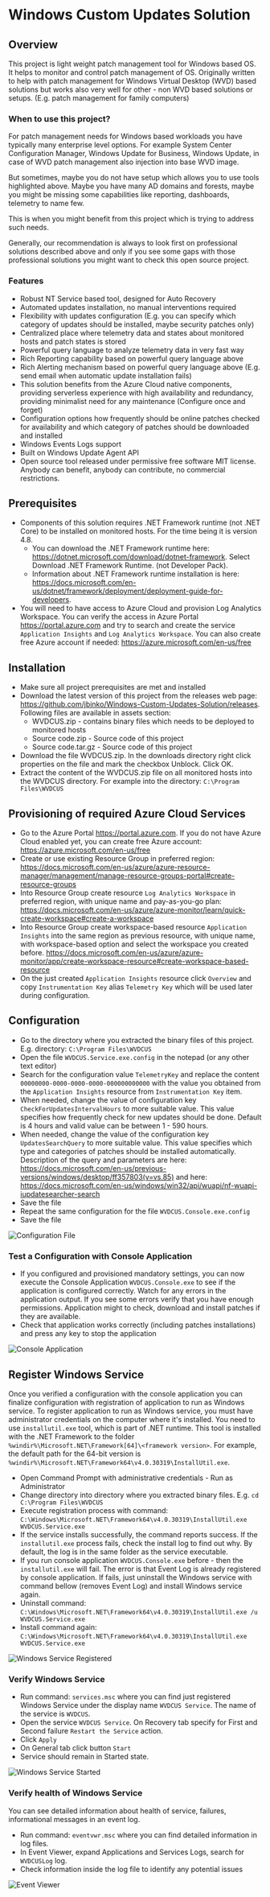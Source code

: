 # Windows Custom Updates Solution

## Overview

This project is light weight patch management tool for Windows based OS.
It helps to monitor and control patch management of OS.
Originally written to help with patch management for Windows Virtual Desktop (WVD) based solutions
but works also very well for other - non WVD based solutions or setups. (E.g. patch management for family computers)

### When to use this project?

For patch management needs for Windows based workloads you have typically many enterprise level options.
For example System Center Configuration Manager, Windows Update for Business, Windows Update, in case of WVD patch management also injection into base WVD image.

But sometimes, maybe you do not have setup which allows you to use tools highlighted above.
Maybe you have many AD domains and forests, maybe you might be missing some capabilities like reporting, dashboards, telemetry to name few.

This is when you might benefit from this project which is trying to address such needs.

Generally, our recommendation is always to look first on professional solutions described above
and only if you see some gaps with those professional solutions you might want to check this open source project.

### Features

- Robust NT Service based tool, designed for Auto Recovery
- Automated updates installation, no manual interventions required
- Flexibility with updates configuration (E.g. you can specify which category of updates should be installed, maybe security patches only)
- Centralized place where telemetry data and states about monitored hosts and patch states is stored
- Powerful query language to analyze telemetry data in very fast way
- Rich Reporting capability based on powerful query language above
- Rich Alerting mechanism based on powerful query language above (E.g. send email when automatic update installation fails)
- This solution benefits from the Azure Cloud native components, providing serverless experience with high availability and redundancy, providing minimalist need for any maintenance (Configure once and forget)
- Configuration options how frequently should be online patches checked for availability and which category of patches should be downloaded and installed
- Windows Events Logs support
- Built on Windows Update Agent API
- Open source tool released under permissive free software MIT license. Anybody can benefit, anybody can contribute, no commercial restrictions.

## Prerequisites

- Components of this solution requires .NET Framework runtime (not .NET Core) to be installed on monitored hosts.
For the time being it is version 4.8.
  - You can download the .NET Framework runtime here: <https://dotnet.microsoft.com/download/dotnet-framework>. Select Download .NET Framework Runtime. (not Developer Pack).
  - Information about .NET Framework runtime installation is here: <https://docs.microsoft.com/en-us/dotnet/framework/deployment/deployment-guide-for-developers>.
- You will need to have access to Azure Cloud and provision Log Analytics Workspace. You can verify the access in Azure Portal <https://portal.azure.com> and try to search and create the service `Application Insights` and `Log Analytics Workspace`. You can also create free Azure account if needed: <https://azure.microsoft.com/en-us/free>

## Installation

- Make sure all project prerequisites are met and installed
- Download the latest version of this project from the releases web page: <https://github.com/jbinko/Windows-Custom-Updates-Solution/releases>.
Following files are available in assets section:
  - WVDCUS.zip - contains binary files which needs to be deployed to monitored hosts
  - Source code.zip - Source code of this project
  - Source code.tar.gz - Source code of this project
- Download the file WVDCUS.zip. In the downloads directory right click properties on the file and mark the checkbox Unblock. Click OK.
- Extract the content of the WVDCUS.zip file on all monitored hosts into the WVDCUS directory. For example into the directory: `C:\Program Files\WVDCUS`

## Provisioning of required Azure Cloud Services

- Go to the Azure Portal <https://portal.azure.com>. If you do not have Azure Cloud enabled yet, you can create free Azure account: <https://azure.microsoft.com/en-us/free>
- Create or use existing Resource Group in preferred region: <https://docs.microsoft.com/en-us/azure/azure-resource-manager/management/manage-resource-groups-portal#create-resource-groups>
- Into Resource Group create resource `Log Analytics Workspace` in preferred region, with unique name and pay-as-you-go plan: <https://docs.microsoft.com/en-us/azure/azure-monitor/learn/quick-create-workspace#create-a-workspace>
- Into Resource Group create workspace-based resource `Application Insights` into the same region as previous resource, with unique name, with workspace-based option and select the workspace you created before. <https://docs.microsoft.com/en-us/azure/azure-monitor/app/create-workspace-resource#create-workspace-based-resource>
- On the just created `Application Insights` resource click `Overview` and copy `Instrumentation Key` alias `Telemetry Key` which will be used later during configuration.

## Configuration

- Go to the directory where you extracted the binary files of this project. E.g. directory: `C:\Program Files\WVDCUS`
- Open the file `WVDCUS.Service.exe.config` in the notepad (or any other text editor)
- Search for the configuration value `TelemetryKey` and replace the content `00000000-0000-0000-0000-000000000000` with the value you obtained from the `Application Insights` resource from `Instrumentation Key` item.
- When needed, change the value of configuration key `CheckForUpdatesIntervalHours` to more suitable value. This value specifies how frequently check for new updates should be done. Default is 4 hours and valid value can be between 1 - 590 hours.
- When needed, change the value of the configuration key `UpdatesSearchQuery` to more suitable value. This value specifies which type and categories of patches should be installed automatically. Description of the query and parameters are here: <https://docs.microsoft.com/en-us/previous-versions/windows/desktop/ff357803(v=vs.85)> and here: <https://docs.microsoft.com/en-us/windows/win32/api/wuapi/nf-wuapi-iupdatesearcher-search>
- Save the file
- Repeat the same configuration for the file `WVDCUS.Console.exe.config`
- Save the file

![Configuration File](DocImages/ConfigFile.jpg)

### Test a Configuration with Console Application

- If you configured and provisioned mandatory settings, you can now execute the Console Application `WVDCUS.Console.exe` to see if the application is configured correctly. Watch for any errors in the application output. If you see some errors verify that you have enough permissions. Application might to check, download and install patches if they are available.
- Check that application works correctly (including patches installations) and press any key to stop the application

![Console Application](DocImages/ConsoleApp.jpg)

## Register Windows Service

Once you verified a configuration with the console application you can finalize configuration with registration of application to run as Windows service.
To register application to run as Windows service, you must have administrator credentials on the computer where it's installed.
You need to use `installutil.exe` tool, which is part of .NET runtime.
This tool is installed with the .NET Framework to the folder `%windir%\Microsoft.NET\Framework[64]\<framework version>`. For example, the default path for the 64-bit version is `%windir%\Microsoft.NET\Framework64\v4.0.30319\InstallUtil.exe`.

- Open Command Prompt with administrative credentials - Run as Administrator
- Change directory into directory where you extracted binary files. E.g. `cd C:\Program Files\WVDCUS`
- Execute registration process with command: `C:\Windows\Microsoft.NET\Framework64\v4.0.30319\InstallUtil.exe WVDCUS.Service.exe`
- If the service installs successfully, the command reports success. If the `installutil.exe` process fails, check the install log to find out why. By default, the log is in the same folder as the service executable.
- If you run console application `WVDCUS.Console.exe` before - then the `installutil.exe` will fail. The error is that Event Log is already registered by console application. If fails, just uninstall the Windows service with command bellow (removes Event Log) and install Windows service again.
- Uninstall command: `C:\Windows\Microsoft.NET\Framework64\v4.0.30319\InstallUtil.exe /u WVDCUS.Service.exe`
- Install command again: `C:\Windows\Microsoft.NET\Framework64\v4.0.30319\InstallUtil.exe WVDCUS.Service.exe`

![Windows Service Registered](DocImages/WindowsServiceReg.jpg)

### Verify Windows Service

- Run command: `services.msc` where you can find just registered Windows Service under the display name `WVDCUS Service`. The name of the service is `WVDCUS`.
- Open the service `WVDCUS Service`. On Recovery tab specify for First and Second failure `Restart the Service` action.
- Click `Apply`
- On General tab click button `Start`
- Service should remain in Started state.

![Windows Service Started](DocImages/WindowsServiceStarted.jpg)

### Verify health of Windows Service

You can see detailed information about health of service, failures, informational messages in an event log.

- Run command: `eventvwr.msc` where you can find detailed information in log files.
- In Event Viewer, expand Applications and Services Logs, search for `WVDCUSLog` log.
- Check information inside the log file to identify any potential issues

![Event Viewer](DocImages/EventViewer.jpg)
